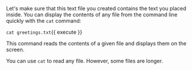Let's make sure that this text file you created contains the text you placed inside. You can display the contents of any file from the command line quickly with the `cat` command:


`cat greetings.txt`{{ execute }}

This command reads the contents of a given file and displays them on the screen.

You can use `cat` to read any file. However, some files are longer.




